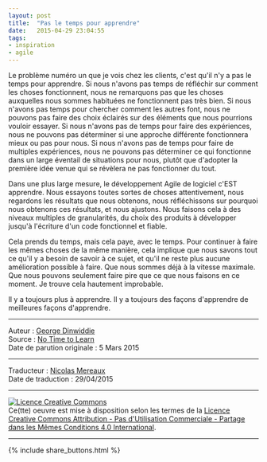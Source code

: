 ```yaml
---
layout: post
title:  "Pas le temps pour apprendre"
date:   2015-04-29 23:04:55
tags:
- inspiration
- agile
---
```


Le problème numéro un que je vois chez les clients, c'est qu'il n'y a pas le temps pour apprendre. Si nous n'avons pas temps de réfléchir sur comment les choses fonctionnent, nous ne remarquons pas que les choses auxquelles nous sommes habituées ne fonctionnent pas très bien. Si nous n'avons pas temps pour chercher comment les autres font, nous ne pouvons pas faire des choix éclairés sur des éléments que nous pourrions vouloir essayer. Si nous n'avons pas de temps pour faire des expériences, nous ne pouvons pas déterminer si une approche différente fonctionnera mieux ou pas pour nous. Si nous n'avons pas de temps pour faire de multiples expériences, nous ne pouvons pas déterminer ce qui fonctionne dans un large éventail de situations pour nous, plutôt que d'adopter la première idée venue qui se révèlera ne pas fonctionner du tout.

Dans une plus large mesure, le développement Agile de logiciel c'EST apprendre. Nous essayons toutes sortes de choses attentivement, nous regardons les résultats que nous obtenons, nous réfléchissons sur pourquoi nous obtenons ces résultats, et nous ajustons. Nous faisons cela à des niveaux multiples de granularités, du choix des produits à développer jusqu'à l'écriture d'un code fonctionnel et fiable.

Cela prends du temps, mais cela paye, avec le temps. Pour continuer à faire les mêmes choses de la même manière, cela implique que nous savons tout ce qu'il y a besoin de savoir à ce sujet, et qu'il ne reste plus aucune amélioration possible à faire. Que nous sommes déjà à la vitesse maximale. Que nous pouvons seulement faire pire que ce que nous faisons en ce moment. Je trouve cela hautement improbable.

Il y a toujours plus à apprendre. Il y a toujours des façons d'apprendre de meilleures façons d'apprendre.


---
Auteur : [George Dinwiddie](http://blog.gdinwiddie.com/about/)  
Source : [No Time to Learn](http://blog.gdinwiddie.com/2015/03/05/no-time-to-learn/)  
Date de parution originale : 5 Mars 2015  

---
Traducteur : [Nicolas Mereaux](http://www.les-traducteurs-agiles.org/traducteurs/)  
Date de traduction : 29/04/2015  

---

<a rel="license" href="http://creativecommons.org/licenses/by-nc-sa/4.0/"><img alt="Licence Creative Commons" style="border-width:0" src="http://i.creativecommons.org/l/by-nc-sa/4.0/88x31.png" /></a><br />Ce(tte) oeuvre est mise à disposition selon les termes de la <a rel="license" href="http://creativecommons.org/licenses/by-nc-sa/4.0/">Licence Creative Commons Attribution - Pas d'Utilisation Commerciale - Partage dans les Mêmes Conditions 4.0 International</a>.

---

{% include share_buttons.html %}
